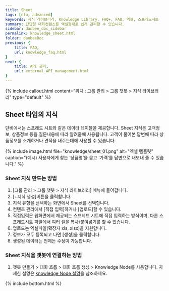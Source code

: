 ```yaml
---
title: Sheet
tags: [nlu, advanced]
keywords: 지식 라이브러리, Knowledge Library, FAQ+, FAQ, 엑셀, 스프레드시트
summary: 단답형 대화컨텐츠를 엑셀형태로 쉽게 관리할 수 있습니다.
sidebar: danbee_doc_sidebar
permalink: knowledge_sheet.html
folder: danbeeDoc
previous: {
    title: FAQ,
    url: knowledge_faq.html
}
next: {
    title: API 관리,
    url: external_API_management.html
}
---
```


{% include callout.html content="위치 : 그룹 관리 > 그룹 챗봇 > 지식 라이브러리" type="default" %}

## Sheet 타입의 지식
단비에서는 스프레드 시트와 같은 데이터 테이블을 제공합니다. Sheet 지식은 고객정보, 상품정보 등을 질문내용에 따라 알려줄때 사용됩니다. 고객이 물어본 답변에 따라 상품정보를 소개하거나 견적을 내주는데에 사용할 수 있습니다.

{% include image.html file="knowledge/sheet_01.png" alt="엑셀 템플릿" caption="(예시) 사용자에게 찾는 ‘상품명’을 묻고 ‘가격’를 답변으로 내보내 줄 수 있습니다." %}

### Sheet 지식 만드는 방법

1. [그룹 관리 > 그룹 챗봇 > 지식 라이브러리] 메뉴에 들어갑니다.
2. [+지식 생성]버튼을 클릭합니다.
3. 지식 유형을 선택하는 화면에서 Sheet를 선택합니다.
4. 컨텐츠 관리에서 [직접 입력]하거나 [업로드]할 수 있습니다.
5. 직접입력은 웹화면에서 제공되는 스프레드 시트에 직접 입력하는 방식이며, 다른 스프레드시트 파일에서 여러 셀을 복사/붙여넣기를 할 수 있습니다.
6. 업로드는 엑셀파일(확장자 xls, xlsx)을 지원합니다.
7. 정보가 모두 등록되고 나면 [생성]을 클릭합니다.
8. 생성된 데이터는 언제든 수정이 가능합니다.

### Sheet 지식을 챗봇에 연결하는 방법
1. 챗봇 만들기 > 대화 흐름 > 대화 흐름 생성 > Knowledge Node를 사용합니다. 
   자세한 설명은 [knowledge Node 설명](https://doc.danbee.ai/chatflow_knowledge.html)을 참조하세요.

{% include bottom.html %}
